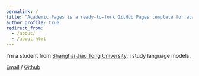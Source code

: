 ```yaml
---
permalink: /
title: "Academic Pages is a ready-to-fork GitHub Pages template for academic personal websites"
author_profile: true
redirect_from: 
  - /about/
  - /about.html
---
```


I'm a student from [Shanghai Jiao Tong University]([https://en.sjtu.edu.cn/]). 
I study language models.

[Email](ezzh2407@gmail.com) / [Github](https://github.com/dupreih)
